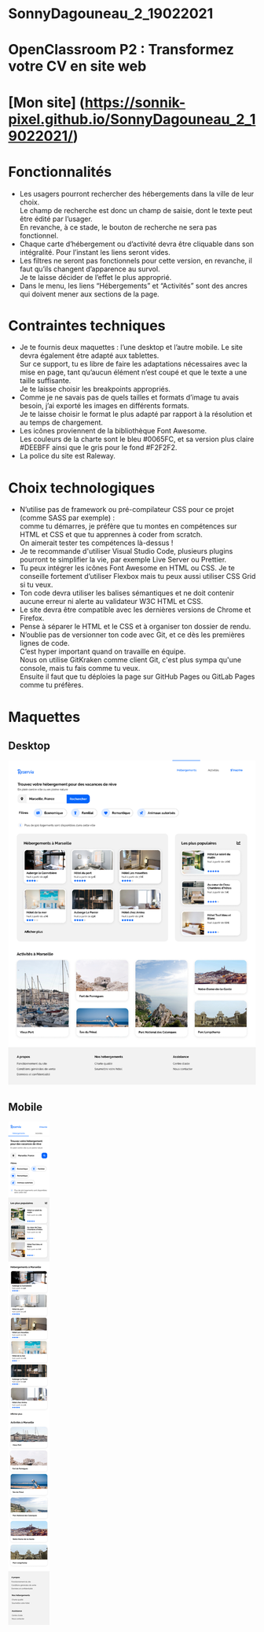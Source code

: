 # SonnyDagouneau_2_19022021

# OpenClassroom P2 : Transformez votre CV en site web
# [Mon site] (https://sonnik-pixel.github.io/SonnyDagouneau_2_19022021/)

# Fonctionnalités

* Les usagers pourront rechercher des hébergements dans la ville de leur choix.<br/>Le champ de recherche est donc un champ de saisie, dont le texte peut être édité par l’usager.<br />En revanche, à ce stade, le bouton de recherche ne sera pas fonctionnel.
* Chaque carte d’hébergement ou d’activité devra être cliquable dans son intégralité. Pour l’instant les liens seront vides.
* Les filtres ne seront pas fonctionnels pour cette version, en revanche, il faut qu’ils changent d’apparence au survol.<br />Je te laisse décider de l’effet le plus approprié.
* Dans le menu, les liens “Hébergements” et “Activités” sont des ancres qui doivent mener aux sections de la page.
 
# Contraintes techniques

* Je te fournis deux maquettes : l’une desktop et l’autre mobile. Le site devra également être adapté aux tablettes.<br />Sur ce support, tu es libre de faire les adaptations nécessaires avec la mise en page, tant qu’aucun élément n’est coupé et que le texte a une taille suffisante.<br />Je te laisse choisir les breakpoints appropriés.
* Comme je ne savais pas de quels tailles et formats d’image tu avais besoin, j’ai exporté les images en différents formats.<br />Je te laisse choisir le format le plus adapté par rapport à la résolution et au temps de chargement.
* Les icônes proviennent de la bibliothèque Font Awesome.<br />Les couleurs de la charte sont le bleu #0065FC, et sa version plus claire #DEEBFF ainsi que le gris pour le fond #F2F2F2.
* La police du site est Raleway.

# Choix technologiques

* N’utilise pas de framework ou pré-compilateur CSS pour ce projet (comme SASS par exemple) :<br />comme tu démarres, je préfère que tu montes en compétences sur HTML et CSS et que tu apprennes à coder from scratch.<br />On aimerait tester tes compétences là-dessus !
* Je te recommande d'utiliser Visual Studio Code, plusieurs plugins pourront te simplifier la vie, par exemple Live Server ou Prettier.
* Tu peux intégrer les icônes Font Awesome en HTML ou CSS. Je te conseille fortement d’utiliser Flexbox mais tu peux aussi utiliser CSS Grid si tu veux.
* Ton code devra utiliser les balises sémantiques et ne doit contenir aucune erreur ni alerte au validateur W3C HTML et CSS.
* Le site devra être compatible avec les dernières versions de Chrome et Firefox.
* Pense à séparer le HTML et le CSS et à organiser ton dossier de rendu.
* N’oublie pas de versionner ton code avec Git, et ce dès les premières lignes de code.<br />C’est hyper important quand on travaille en équipe.<br />Nous on utilise GitKraken comme client Git, c'est plus sympa qu'une console, mais tu fais comme tu veux.<br />Ensuite il faut que tu déploies la page sur GitHub Pages ou GitLab Pages comme tu préfères.

# Maquettes

## Desktop
![Desktop](img/maquette/desktop.png "Aperçut desktop")

## Mobile
![Mobile](img/maquette/mobile.png "Aperçut mobile")
